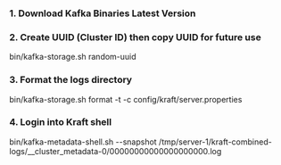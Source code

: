 ### 1. Download Kafka Binaries Latest Version
### 2. Create UUID (Cluster ID) then copy UUID for future use
bin/kafka-storage.sh random-uuid
### 3. Format the logs directory
bin/kafka-storage.sh format -t <enter uuid here> -c config/kraft/server.properties
### 4. Login into Kraft shell
bin/kafka-metadata-shell.sh --snapshot /tmp/server-1/kraft-combined-logs/__cluster_metadata-0/00000000000000000000.log
